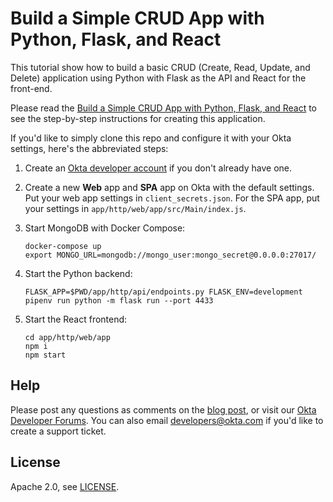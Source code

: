# Build a Simple CRUD App with Python, Flask, and React

This tutorial show how to build a basic CRUD (Create, Read, Update, and Delete) application using Python with Flask as the API and React for the front-end.

Please read the [Build a Simple CRUD App with Python, Flask, and React](https://developer.okta.com/blog/2018/12/20/crud-app-with-python-flask-react) to see the step-by-step instructions for creating this application.

If you'd like to simply clone this repo and configure it with your Okta settings, here's the abbreviated steps:

1. Create an [Okta developer account](https://developer.okta.com/signup) if you don't already have one.

2. Create a new **Web** app and **SPA** app on Okta with the default settings. Put your web app settings in `client_secrets.json`. For the SPA app, put your settings in `app/http/web/app/src/Main/index.js`. 

3. Start MongoDB with Docker Compose:

       docker-compose up
       export MONGO_URL=mongodb://mongo_user:mongo_secret@0.0.0.0:27017/
       
4. Start the Python backend:

       FLASK_APP=$PWD/app/http/api/endpoints.py FLASK_ENV=development pipenv run python -m flask run --port 4433

5. Start the React frontend:

       cd app/http/web/app
       npm i
       npm start

## Help

Please post any questions as comments on the [blog post](https://developer.okta.com/blog/2018/12/20/crud-app-with-python-flask-react), or visit our [Okta Developer Forums](https://devforum.okta.com/). You can also email developers@okta.com if you'd like to create a support ticket.

## License

Apache 2.0, see [LICENSE](LICENSE).
